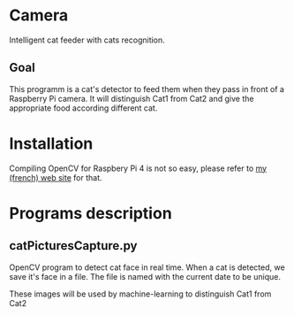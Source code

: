 # Camera
Intelligent cat feeder with cats recognition.

## Goal
This programm is a cat's detector to feed them when they pass in front of a Raspberry Pi camera.
It will distinguish Cat1 from Cat2 and give the appropriate food according different cat. 

# Installation
Compiling OpenCV for Raspbery Pi 4 is not so easy, please refer to [my (french) web site](https://www.alex-design.fr/Projets-R-A/Nourrisseur-intelligent-pour-chats/Installation-de-OpenCV-sur-une-Raspberry-Pi-4) for that.

# Programs description
## catPicturesCapture.py
OpenCV program to detect cat face in real time.
When a cat is detected, we save it's face in a file. The file is named with the current date to be unique.

These images will be used by machine-learning to distinguish Cat1 from Cat2